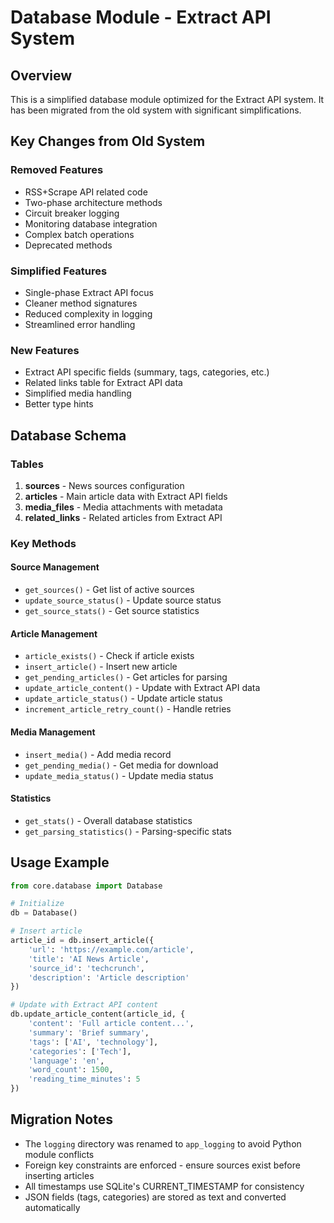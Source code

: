 # Database Module - Extract API System

## Overview
This is a simplified database module optimized for the Extract API system. It has been migrated from the old system with significant simplifications.

## Key Changes from Old System

### Removed Features
- RSS+Scrape API related code
- Two-phase architecture methods
- Circuit breaker logging
- Monitoring database integration
- Complex batch operations
- Deprecated methods

### Simplified Features
- Single-phase Extract API focus
- Cleaner method signatures
- Reduced complexity in logging
- Streamlined error handling

### New Features
- Extract API specific fields (summary, tags, categories, etc.)
- Related links table for Extract API data
- Simplified media handling
- Better type hints

## Database Schema

### Tables
1. **sources** - News sources configuration
2. **articles** - Main article data with Extract API fields
3. **media_files** - Media attachments with metadata
4. **related_links** - Related articles from Extract API

### Key Methods

#### Source Management
- `get_sources()` - Get list of active sources
- `update_source_status()` - Update source status
- `get_source_stats()` - Get source statistics

#### Article Management
- `article_exists()` - Check if article exists
- `insert_article()` - Insert new article
- `get_pending_articles()` - Get articles for parsing
- `update_article_content()` - Update with Extract API data
- `update_article_status()` - Update article status
- `increment_article_retry_count()` - Handle retries

#### Media Management
- `insert_media()` - Add media record
- `get_pending_media()` - Get media for download
- `update_media_status()` - Update media status

#### Statistics
- `get_stats()` - Overall database statistics
- `get_parsing_statistics()` - Parsing-specific stats

## Usage Example

```python
from core.database import Database

# Initialize
db = Database()

# Insert article
article_id = db.insert_article({
    'url': 'https://example.com/article',
    'title': 'AI News Article',
    'source_id': 'techcrunch',
    'description': 'Article description'
})

# Update with Extract API content
db.update_article_content(article_id, {
    'content': 'Full article content...',
    'summary': 'Brief summary',
    'tags': ['AI', 'technology'],
    'categories': ['Tech'],
    'language': 'en',
    'word_count': 1500,
    'reading_time_minutes': 5
})
```

## Migration Notes
- The `logging` directory was renamed to `app_logging` to avoid Python module conflicts
- Foreign key constraints are enforced - ensure sources exist before inserting articles
- All timestamps use SQLite's CURRENT_TIMESTAMP for consistency
- JSON fields (tags, categories) are stored as text and converted automatically